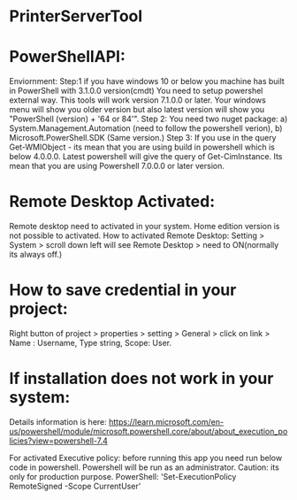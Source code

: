 # PrinterServerTool

# PowerShellAPI:
Enviornment: 
Step:1 if you have windows 10 or below you machine has built in PowerShell with 3.1.0.0 version(cmdt) You need to setup powershel external way. This tools will work version 7.1.0.0 or later. Your windows menu will show you older version but also latest version will show you "PowerShell (version) + '64 or 84'".
Step 2: You need two nuget package: a) System.Management.Automation (need to follow the powershell verion), b) Microsoft.PowerShell.SDK (Same version.)
Step 3: If you use in the query Get-WMIObject - its mean that you are using build in powershell which is below 4.0.0.0. Latest powershell will give the query of Get-CimInstance. Its mean that you are using Powershell 7.0.0.0 or later version.

# Remote Desktop Activated:
Remote desktop need to activated in your system. Home edition version is not possible to activated. 
How to activated Remote Desktop: Setting > System > scroll down left will see Remote Desktop > need to ON(normally its always off.)

# How to save credential in your project:
Right button of project > properties > setting > General > click on link > Name : Username, Type string, Scope: User.

# If installation does not work in your system:
Details information is here:
https://learn.microsoft.com/en-us/powershell/module/microsoft.powershell.core/about/about_execution_policies?view=powershell-7.4

For activated Executive policy: before running this app you need run below code in powershell. Powershell will be run as an administrator. Caution: its only for production purpose.
PowerShell: 'Set-ExecutionPolicy RemoteSigned -Scope CurrentUser'


